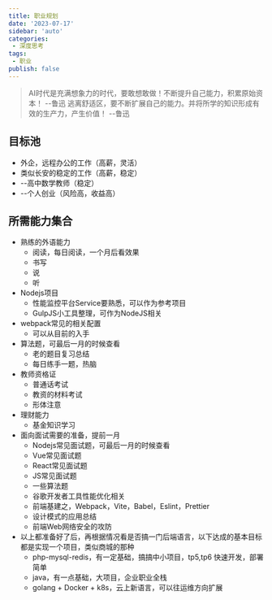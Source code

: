 ```yaml
---
title: 职业规划
date: '2023-07-17'
sidebar: 'auto'
categories:
 - 深度思考
tags:
 - 职业
publish: false
---
```


> AI时代是充满想象力的时代，要敢想敢做！不断提升自己能力，积累原始资本！  --鲁迅
> 逃离舒适区，要不断扩展自己的能力。并将所学的知识形成有效的生产力，产生价值！  --鲁迅

## 目标池
- 外企，远程办公的工作（高薪，灵活）
- 类似长安的稳定的工作（高薪，稳定）
- --高中数学教师（稳定）
- --个人创业（风险高，收益高）

## 所需能力集合
- 熟练的外语能力
  + 阅读，每日阅读，一个月后看效果
  + 书写
  + 说
  + 听
- Nodejs项目
  + 性能监控平台Service要熟悉，可以作为参考项目
  + GulpJS小工具整理，可作为NodeJS相关
- webpack常见的相关配置
  + 可以从目前的入手
- 算法题，可最后一月的时候查看
  + 老的题目复习总结
  + 每日练手一题，热脑
- 教师资格证
  + 普通话考试
  + 教资的材料考试
  + 形体注意
- 理财能力
  + 基金知识学习
- 面向面试需要的准备，提前一月
  + Nodejs常见面试题，可最后一月的时候查看
  + Vue常见面试题
  + React常见面试题
  + JS常见面试题
  + 一些算法题
  + 谷歌开发者工具性能优化相关
  + 前端基建之，Webpack，Vite，Babel，Eslint，Prettier
  + 设计模式的应用总结
  + 前端Web网络安全的攻防
- 以上都准备好了后，再根据情况看是否搞一门后端语言，以下达成的基本目标都是实现一个项目，类似商城的那种
  + php-mysql-redis，有一定基础，搞搞中小项目，tp5,tp6 快速开发，部署简单
  + java，有一点基础，大项目，企业职业全栈
  + golang + Docker + k8s，云上新语言，可以往运维方向扩展